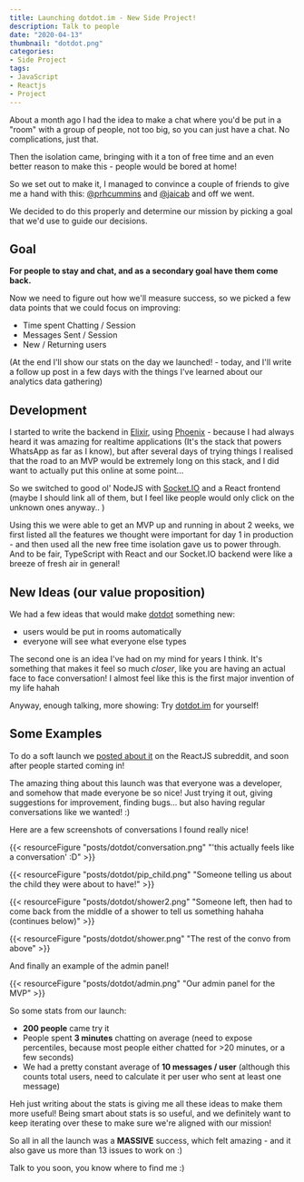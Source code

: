 ```yaml
---
title: Launching dotdot.im - New Side Project!
description: Talk to people
date: "2020-04-13"
thumbnail: "dotdot.png"
categories:
- Side Project
tags:
- JavaScript
- Reactjs
- Project
---
```


About a month ago I had the idea to make a chat where you'd be put in a "room" with a group of people, not too big, so you can just have a chat. No complications, just that.

Then the isolation came, bringing with it a ton of free time and an even better reason to make this - people would be bored at home!

So we set out to make it, I managed to convince a couple of friends to give me a hand with this: [@prhcummins](https://github.com/prhcummins) and [@jaicab](https://github.com/jaicab) and off we went.

We decided to do this properly and determine our mission by picking a goal that we'd use to guide our decisions. 

## Goal

**For people to stay and chat, and as a secondary goal have them come back.**

Now we need to figure out how we'll measure success, so we picked a few data points that we could focus on improving:

* Time spent Chatting / Session
* Messages Sent / Session
* New / Returning users

(At the end I'll show our stats on the day we launched! - today, and I'll write a follow up post in a few days with the things I've learned about our analytics data gathering)

## Development

I started to write the backend in [Elixir](https://elixir-lang.org/), using [Phoenix](https://www.phoenixframework.org/) - because I had always heard it was amazing for realtime applications (It's the stack that powers WhatsApp as far as I know), but after several days of trying things I realised that the road to an MVP would be extremely long on this stack, and I did want to actually put this online at some point...

So we switched to good ol' NodeJS with [Socket.IO](https://socket.io/) and a React frontend (maybe I should link all of them, but I feel like people would only click on the unknown ones anyway.. )

Using this we were able to get an MVP up and running in about 2 weeks, we first listed all the features we thought were important for day 1 in production - and then used all the new free time isolation gave us to power through. And to be fair, TypeScript with React and our Socket.IO backend were like a breeze of fresh air in general!

## New Ideas (our value proposition)

We had a few ideas that would make [dotdot](https://dotdot.im) something new:

* users would be put in rooms automatically
* everyone will see what everyone else types

The second one is an idea I've had on my mind for years I think. It's something that makes it feel so much _closer_, like you are having an actual face to face conversation! I almost feel like this is the first major invention of my life hahah

Anyway, enough talking, more showing: Try [dotdot.im](https://dotdot.im) for yourself!

## Some Examples

To do a soft launch we [posted about it](https://www.reddit.com/r/reactjs/comments/g0qjxc/we_made_a_website_where_people_can_talk_to_others/) on the ReactJS subreddit, and soon after people started coming in!

The amazing thing about this launch was that everyone was a developer, and somehow that made everyone be so nice! Just trying it out, giving suggestions for improvement, finding bugs... but also having regular conversations like we wanted! :)

Here are a few screenshots of conversations I found really nice!

{{< resourceFigure "posts/dotdot/conversation.png" "'this actually feels like a conversation' :D" >}}

{{< resourceFigure "posts/dotdot/pip_child.png" "Someone telling us about the child they were about to have!" >}}

{{< resourceFigure "posts/dotdot/shower2.png" "Someone left, then had to come back from the middle of a shower to tell us something hahaha (continues below)" >}}

{{< resourceFigure "posts/dotdot/shower.png" "The rest of the convo from above" >}}

And finally an example of the admin panel!

{{< resourceFigure "posts/dotdot/admin.png" "Our admin panel for the MVP" >}}

So some stats from our launch:

* **200 people** came try it
* People spent **3 minutes** chatting on average (need to expose percentiles, because most people either chatted for >20 minutes, or a few seconds)
* We had a pretty constant average of **10 messages / user** (although this counts total users, need to calculate it per user who sent at least one message)

Heh just writing about the stats is giving me all these ideas to make them more useful! Being smart about stats is so useful, and we definitely want to keep iterating over these to make sure we're aligned with our mission!

So all in all the launch was a **MASSIVE** success, which felt amazing - and it also gave us more than 13 issues to work on :) 

Talk to you soon, you know where to find me :)
